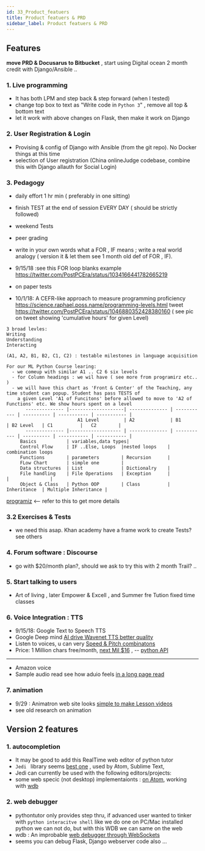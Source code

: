 ```yaml
---
id: 33_Product_featuers
title: Product featuers & PRD
sidebar_label: Product featuers & PRD
---
```



## Features

**move PRD & Docusarus to Bitbucket** , start using Digital ocean 2 month credit with Django/Ansible ..

### 1. Live programming 
- It has both LPM and step back & step forward (when I tested)
- change top box to text as  "Write code in `Python 3`" , remove all top & bottom text
- let it work with above changes on Flask, then make it work on Django

### 2. User Registration & Login
- Provising & config of Django with Ansible (from the git repo). No Docker things at this time
- selection of User registration (China onlineJudge codebase, combine this with Django allauth for Social Login)

### 3. Pedagogy
- daily effort 1 hr min ( preferably in one sitting) 
- finish TEST at the end of session EVERY DAY ( should be strictly followed)
- weekend Tests
- peer grading
- write in your own words what a FOR , IF means ; write a real world analogy ( version it & let them see 1 month old def of FOR , IF). 
- 9/15/18 :see this FOR loop blanks example https://twitter.com/PostPCEra/status/1034166441782665219
- on paper tests

- 10/1/18: A CEFR-like approach to measure programming proficiency https://science.raphael.poss.name/programming-levels.html tweet https://twitter.com/PostPCEra/status/1046880352428380160 ( see pic on tweet showing 'cumulative hours' for given Level)
```
3 broad levles:
Writing
Understanding
Interacting

(A1, A2, B1, B2, C1, C2) : testable milestones in language acquisition

For our ML Python Course learing:
  - we comeup with similar A1 .. C2 6 six levels
  - for Column headings : we wil have ( see more from programirz etc.. )
  - we will have this chart as 'Front & Center' of the Teaching, any time student can popup. Student has pass TESTS of
    a given Level 'A1 of Funcitons' before allowed to move to 'A2 of Functions' etc. We show hours spent on a level
       -------------- |--------------------| -------------- | ----------- | ---------- | ----------- | ----------- |
                          A1 Level         | A2             | B1          | B2 Level   | C1          |   C2        |     
       -------------- |------------------- | -------------- | ----------- | ---------- | ----------- | ----------- |                 
     Basics           | variables,data types| 
     Control Flow     | IF ..Else, Loops  |nested loops    | combination loops
     Functions        | parameters        | Recursion      |  
     FLow Chart       | simple one        |
     Data structures  | List              | Dictionalry    |  
     File handling    | File Operations   | Exception      |              |               |  
     Object & Class   | Python OOP        | Class          | Inheritance  | Multiple Inheritance |  
```
[programiz](https://www.programiz.com/python-programming#tutorial) <-- refer to this to get more details 


### 3.2 Exercises & Tests
- we need this asap. Khan academy have a frame work to create Tests? see others 


### 4. Forum software : Discourse
-  go with $20/month plan?, should we ask to try this with 2 month Trail? .. 

### 5. Start talking to users
-  Art of living , later Empower & Excell , and Summer fre Tution fixed time classes 

### 6. Voice Integration : TTS
- 9/15/18: Google Text to Speech TTS
-  Google Deep mind [AI drive Wavenet TTS better quality](https://www.theverge.com/2018/3/27/17167200/google-ai-speech-tts-cloud-deepmind-wavenet)
- Listen to voices, u can very [Speed & Pitch combinatons](https://cloud.google.com/text-to-speech/)
- Price: 1 Million chars free/month, [next Mil $16](https://cloud.google.com/text-to-speech/pricing) , -- [python API](https://github.com/GoogleCloudPlatform/python-docs-samples/tree/master/texttospeech/cloud-client)
----
- Amazon voice
- Sample audio read see how aduio feels [in a long page read](http://slideplayer.com/slide/10836541/)
 
### 7. animation 
- 9/29 : Animatron web site looks [simple to make Lesson videos](https://www.animatron.com/)
- see old research on animation 
 
 ## Version 2 features
 
 ### 1. autocompletion
 - It may be good to add this RealTime web editor of python tutor
 - `Jedi ` library seems [best one]() , used by Atom, Sublime Text,  
 - Jedi can currently be used with the following editors/projects: 
 - some web specic (not desktop) implementaionts : [on Atom](https://atom.io/packages/autocomplete-python-jedi), working with [wdb](https://github.com/Kozea/wdb)
 
 ### 2. web debugger
 - pythontutor only provides step thru, if advanced user wanted to tinker with `python interacitve shell` like we do one on PC/Mac installed python
  we can not do, but with this WDB we can same on the web
 - wdb : An improbable [web debugger through WebSockets](https://github.com/Kozea/wdb)
 - seems you can debug Flask, Django webserver code also ...
